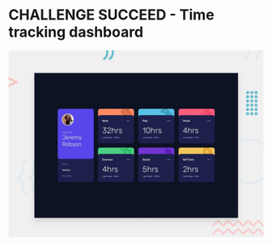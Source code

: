 # CHALLENGE SUCCEED - Time tracking dashboard

![Design preview for the Time tracking dashboard coding challenge](./design/desktop-preview.jpg)
